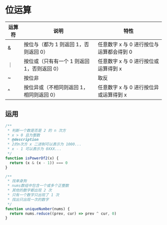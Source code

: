 # 位运算

| 运算符      | 说明 | 特性 |
| ----------- | ----------- | ----------- |
| &  | 按位与（都为 1 则返回 1，否则返回 0） | 任意数字 x 与 0 进行按位与运算都会得到 0 |
| ｜ | 按位或（只有有一个 1 则返回 1，否则返回 0） | 任意数字 x 与 0 进行按位或运算得到 x |
| ~ | 按位非 | 取反 |
| ^ | 按位异或（不相同则返回 1，相同则返回 0） | 任意数字 x 与 0 进行按位异或运算得到 x |

## 运用

```js
/**
 * 判断一个数是否是 2 的 n 次方
 * x > 0 且为整数
 * @description
 * 2的n次方 x 二进制可以表示为 1000...
 * x - 1 可以表示为 0XXX...
 */
function isPowerOf2(x) {
  return (x & (x - 1)) === 0
}

/**
 * 找单身狗
 * nums数组中包含一个或多个正整数
 * 其他的数字都出现 2 次
 * 只有一个数字只出现了 1 次
 * 找出只出现一次的数字
 */
function uniqueNumber(nums) {
  return nums.reduce((prev, cur) => prev ^ cur, 0)
}
```